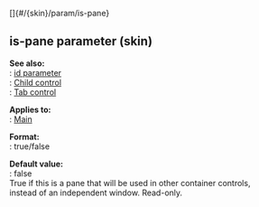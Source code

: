 []{#/{skin}/param/is-pane}    
## is-pane parameter (skin)    
**See also:**    
:   [id parameter](ref/%7Bskin%7D/param/id)    
:   [Child control](ref/%7Bskin%7D/control/child)    
:   [Tab control](ref/%7Bskin%7D/control/tab)    
<!-- -->    
**Applies to:**    
:   [Main](ref/%7Bskin%7D/control/main)    
<!-- -->    
**Format:**    
:   true/false    
<!-- -->    
**Default value:**    
:   false    
True if this is a pane that will be used in other container controls,    
instead of an independent window. Read-only.  
